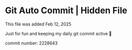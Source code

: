 # Git Auto Commit | Hidden File

This file was added Feb 12, 2025

Just for fun and keeping my daily git commit active 🤪

commit number: 2228643
